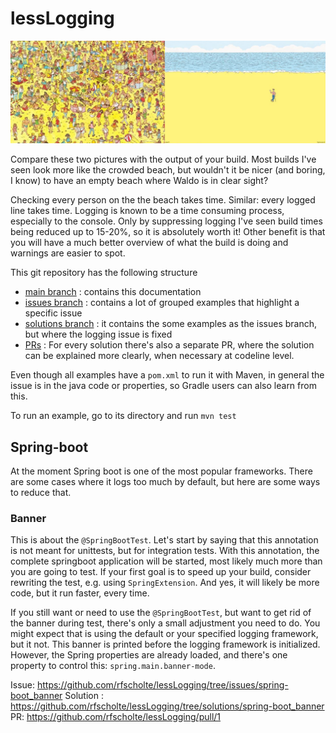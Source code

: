 # lessLogging

![crowded beach and empty beach](assets/images/beaches.png)

Compare these two pictures with the output of your build. Most builds I've seen look more like the crowded beach, but wouldn't it be nicer (and boring, I know) to have an empty beach where Waldo is in clear sight?

Checking every person on the the beach takes time. Similar: every logged line takes time. Logging is known to be a time consuming process, especially to the console.
Only by suppressing logging I've seen build times being reduced up to 15-20%, so it is absolutely worth it!
Other benefit is that you will have a much better overview of what the build is doing and warnings are easier to spot.

This git repository has the following structure

- [main branch][1]      : contains this documentation
- [issues branch][2]    : contains a lot of grouped examples that highlight a specific issue
- [solutions branch][3] : it contains the some examples as the issues branch, but where the logging issue is fixed
- [PRs][4]              : For every solution there's also a separate PR, where the solution can be explained more clearly, when necessary at codeline level.

Even though all examples have a `pom.xml` to run it with Maven, in general the issue is in the java code or properties, so Gradle users can also learn from this.

To run an example, go to its directory and run `mvn test` 

[1]: https://github.com/rfscholte/lessLogging
[2]: https://github.com/rfscholte/lessLogging/tree/issues
[3]: https://github.com/rfscholte/lessLogging/tree/solutions
[4]: https://github.com/rfscholte/lessLogging/pulls?q=is%3Apr+is%3Asolution

## Spring-boot

At the moment Spring boot is one of the most popular frameworks. There are some cases where it logs too much by default, but here are some ways to reduce that.

### Banner

This is about the `@SpringBootTest`. Let's start by saying that this annotation is not meant for unittests, but for integration tests.
With this annotation, the complete springboot application will be started, most likely much more than you are going to test.
If your first goal is to speed up your build, consider rewriting the test, e.g. using `SpringExtension`. And yes, it will likely be more code, but it run faster, every time.

If you still want or need to use the `@SpringBootTest`, but want to get rid of the banner during test, there's only a small adjustment you need to do.
You might expect that is using the default or your specified logging framework, but it not. This banner is printed before the logging framework is initialized.
However, the Spring properties are already loaded, and there's one property to control this: `spring.main.banner-mode`.

Issue: https://github.com/rfscholte/lessLogging/tree/issues/spring-boot_banner
Solution : https://github.com/rfscholte/lessLogging/tree/solutions/spring-boot_banner
PR: https://github.com/rfscholte/lessLogging/pull/1
